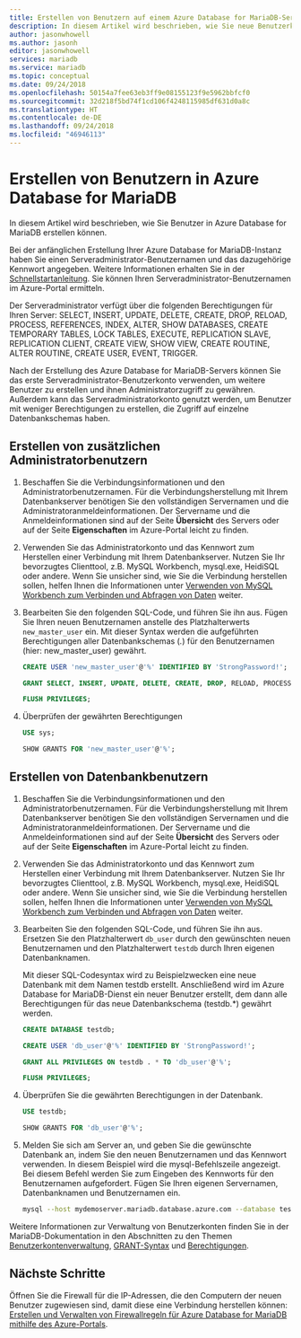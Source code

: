 ```yaml
---
title: Erstellen von Benutzern auf einem Azure Database for MariaDB-Server
description: In diesem Artikel wird beschrieben, wie Sie neue Benutzerkonten für die Interaktion mit einem Azure Database for MariaDB-Server erstellen können.
author: jasonwhowell
ms.author: jasonh
editor: jasonwhowell
services: mariadb
ms.service: mariadb
ms.topic: conceptual
ms.date: 09/24/2018
ms.openlocfilehash: 50154a7fee63eb3ff9e08155123f9e5962bbfcf0
ms.sourcegitcommit: 32d218f5bd74f1cd106f4248115985df631d0a8c
ms.translationtype: HT
ms.contentlocale: de-DE
ms.lasthandoff: 09/24/2018
ms.locfileid: "46946113"
---
```

# <a name="create-users-in-azure-database-for-mariadb"></a>Erstellen von Benutzern in Azure Database for MariaDB 
In diesem Artikel wird beschrieben, wie Sie Benutzer in Azure Database for MariaDB erstellen können.

Bei der anfänglichen Erstellung Ihrer Azure Database for MariaDB-Instanz haben Sie einen Serveradministrator-Benutzernamen und das dazugehörige Kennwort angegeben. Weitere Informationen erhalten Sie in der [Schnellstartanleitung](quickstart-create-mariadb-server-database-using-azure-portal.md). Sie können Ihren Serveradministrator-Benutzernamen im Azure-Portal ermitteln.

Der Serveradministrator verfügt über die folgenden Berechtigungen für Ihren Server: SELECT, INSERT, UPDATE, DELETE, CREATE, DROP, RELOAD, PROCESS, REFERENCES, INDEX, ALTER, SHOW DATABASES, CREATE TEMPORARY TABLES, LOCK TABLES, EXECUTE, REPLICATION SLAVE, REPLICATION CLIENT, CREATE VIEW, SHOW VIEW, CREATE ROUTINE, ALTER ROUTINE, CREATE USER, EVENT, TRIGGER.

Nach der Erstellung des Azure Database for MariaDB-Servers können Sie das erste Serveradministrator-Benutzerkonto verwenden, um weitere Benutzer zu erstellen und ihnen Administratorzugriff zu gewähren. Außerdem kann das Serveradministratorkonto genutzt werden, um Benutzer mit weniger Berechtigungen zu erstellen, die Zugriff auf einzelne Datenbankschemas haben.

## <a name="create-additional-admin-users"></a>Erstellen von zusätzlichen Administratorbenutzern
1. Beschaffen Sie die Verbindungsinformationen und den Administratorbenutzernamen.
   Für die Verbindungsherstellung mit Ihrem Datenbankserver benötigen Sie den vollständigen Servernamen und die Administratoranmeldeinformationen. Der Servername und die Anmeldeinformationen sind auf der Seite **Übersicht** des Servers oder auf der Seite **Eigenschaften** im Azure-Portal leicht zu finden. 

2. Verwenden Sie das Administratorkonto und das Kennwort zum Herstellen einer Verbindung mit Ihrem Datenbankserver. Nutzen Sie Ihr bevorzugtes Clienttool, z.B. MySQL Workbench, mysql.exe, HeidiSQL oder andere. 
   Wenn Sie unsicher sind, wie Sie die Verbindung herstellen sollen, helfen Ihnen die Informationen unter [Verwenden von MySQL Workbench zum Verbinden und Abfragen von Daten](./connect-workbench.md) weiter.

3. Bearbeiten Sie den folgenden SQL-Code, und führen Sie ihn aus. Fügen Sie Ihren neuen Benutzernamen anstelle des Platzhalterwerts `new_master_user` ein. Mit dieser Syntax werden die aufgeführten Berechtigungen aller Datenbankschemas (*.*) für den Benutzernamen (hier: new_master_user) gewährt. 

   ```sql
   CREATE USER 'new_master_user'@'%' IDENTIFIED BY 'StrongPassword!';
   
   GRANT SELECT, INSERT, UPDATE, DELETE, CREATE, DROP, RELOAD, PROCESS, REFERENCES, INDEX, ALTER, SHOW DATABASES, CREATE TEMPORARY TABLES, LOCK TABLES, EXECUTE, REPLICATION SLAVE, REPLICATION CLIENT, CREATE VIEW, SHOW VIEW, CREATE ROUTINE, ALTER ROUTINE, CREATE USER, EVENT, TRIGGER ON *.* TO 'new_master_user'@'%' WITH GRANT OPTION; 
   
   FLUSH PRIVILEGES;
   ```

4. Überprüfen der gewährten Berechtigungen 
   ```sql
   USE sys;
   
   SHOW GRANTS FOR 'new_master_user'@'%';
   ```

## <a name="create-database-users"></a>Erstellen von Datenbankbenutzern

1. Beschaffen Sie die Verbindungsinformationen und den Administratorbenutzernamen.
   Für die Verbindungsherstellung mit Ihrem Datenbankserver benötigen Sie den vollständigen Servernamen und die Administratoranmeldeinformationen. Der Servername und die Anmeldeinformationen sind auf der Seite **Übersicht** des Servers oder auf der Seite **Eigenschaften** im Azure-Portal leicht zu finden. 

2. Verwenden Sie das Administratorkonto und das Kennwort zum Herstellen einer Verbindung mit Ihrem Datenbankserver. Nutzen Sie Ihr bevorzugtes Clienttool, z.B. MySQL Workbench, mysql.exe, HeidiSQL oder andere. 
   Wenn Sie unsicher sind, wie Sie die Verbindung herstellen sollen, helfen Ihnen die Informationen unter [Verwenden von MySQL Workbench zum Verbinden und Abfragen von Daten](./connect-workbench.md) weiter.

3. Bearbeiten Sie den folgenden SQL-Code, und führen Sie ihn aus. Ersetzen Sie den Platzhalterwert `db_user` durch den gewünschten neuen Benutzernamen und den Platzhalterwert `testdb` durch Ihren eigenen Datenbanknamen.

   Mit dieser SQL-Codesyntax wird zu Beispielzwecken eine neue Datenbank mit dem Namen testdb erstellt. Anschließend wird im Azure Database for MariaDB-Dienst ein neuer Benutzer erstellt, dem dann alle Berechtigungen für das neue Datenbankschema (testdb.\*) gewährt werden. 

   ```sql
   CREATE DATABASE testdb;
   
   CREATE USER 'db_user'@'%' IDENTIFIED BY 'StrongPassword!';
   
   GRANT ALL PRIVILEGES ON testdb . * TO 'db_user'@'%';
   
   FLUSH PRIVILEGES;
   ```

4. Überprüfen Sie die gewährten Berechtigungen in der Datenbank.
   ```sql
   USE testdb;
   
   SHOW GRANTS FOR 'db_user'@'%';
   ```

5. Melden Sie sich am Server an, und geben Sie die gewünschte Datenbank an, indem Sie den neuen Benutzernamen und das Kennwort verwenden. In diesem Beispiel wird die mysql-Befehlszeile angezeigt. Bei diesem Befehl werden Sie zum Eingeben des Kennworts für den Benutzernamen aufgefordert. Fügen Sie Ihren eigenen Servernamen, Datenbanknamen und Benutzernamen ein.

   ```bash
   mysql --host mydemoserver.mariadb.database.azure.com --database testdb --user db_user@mydemoserver -p
   ```
Weitere Informationen zur Verwaltung von Benutzerkonten finden Sie in der MariaDB-Dokumentation in den Abschnitten zu den Themen [Benutzerkontenverwaltung](https://mariadb.com/kb/en/library/user-account-management/), [GRANT-Syntax](https://mariadb.com/kb/en/library/grant/) und [Berechtigungen](https://mariadb.com/kb/en/library/grant/#privilege-levels).

## <a name="next-steps"></a>Nächste Schritte
Öffnen Sie die Firewall für die IP-Adressen, die den Computern der neuen Benutzer zugewiesen sind, damit diese eine Verbindung herstellen können: [Erstellen und Verwalten von Firewallregeln für Azure Database for MariaDB mithilfe des Azure-Portals](howto-manage-firewall-portal.md).  

<!--or [Azure CLI](howto-manage-firewall-using-cli.md).-->
